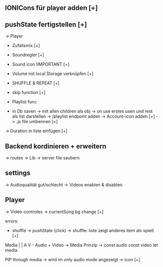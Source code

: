 ## IONICons für player adden [+]

## pushState fertigstellen [+]
-> Player 
- Zufallsmix [+]
- Soundregler [+]

- Sound icon !IMPORTANT [+]

- Volume mit local Storage verknüpfen [+]

- SHUFFLE & REPEAT [+]

- skip function [+]

- Playlist func 
 - in Db saven
 -> mit allen children als obj
  -> on use erstes usen und rest als list darstellen 
  -> /playlist endpoint adden 
  -> Account-icon adden [+]
  -> .js file umbennen [+]


-> Duration in liste einfügen [+]

## Backend kordinieren + erweitern
-> routes
-> Lib
-> server file saubern


## settings
-> Audioqualität gut/schlecht 
-> Videos enablen & disablen 

## Player 
-> Video-controles 
-> currentSong bg change [+]

errors:
  - shuffle -> pushState (click) -> shuffle: liste zeigt anderes item als spielt [+]

  Media
   | |
   A V  - Audio + Video -> Media Prinzip
   -> const audio
   const video 
   let media

PiP through media
-> wird im only audio mode angezeigt -> icon [+]